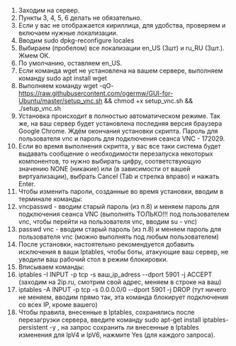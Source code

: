 1. Заходим на сервер.
2. Пункты 3, 4, 5, 6 делать не обязательно.
3. Если у вас не отображается кириллица, для удобства, проверяем и включаем нужные локализации.
4. Вводим sudo dpkg-reconfigure locales
5. Выбираем (пробелом) все локализации en_US (3шт) и ru_RU (3шт.). Жмем ОК.
6. По умолчанию, оставляем en_US.
7. Если команда wget не установлена на вашем сервере, выполняем команду sudo apt install wget
8. Выполняем команду wget -qO- https://raw.githubusercontent.com/ogermw/GUI-for-Ubuntu/master/setup_vnc.sh && chmod +x setup_vnc.sh && ./setup_vnc.sh
9. Установка происходит в полностью автоматическом режиме. Так же, на ваш сервер будет установлена последняя версия браузера Google Chrome. Ждём окончания установки скрипта. Пароль для пользователя vnc и пароль для подключения сеанса VNC - 172029.
10. Если во время выполнения скрипта, у вас все таки система будет выдавать сообщение о необходимости перезапуска некоторых компонентов, то нужно выбирать цифру, соответствующую значению NONE (никакие) или (в зависимости от вашей виртуализации), выбрать Cancel (Tab и стрелка вправо) и нажать Enter.
11. Чтобы изменить пароли, созданные во время установки, вводим в терминале команды:
12. vncpasswd - вводим старый пароль (из п.8) и меняем пароль для подключения сеанса VNC (выполнять ТОЛЬКО!!! под пользователем vnc, чтобы перейти на пользователя vnc, вводим su - vnc)
13. passwd vnc - вводим старый пароль (из п.8) и меняем пароль для пользователя vnc (можно выполнять под любым пользователем)
14. После установки, настоятельно рекомендуется добавить исключения в ваши Iptables, чтобы боты, атакующие ваш сервер, не уводили ваш рабочий стол в режим блокировки.
15. Вписываем команды:
16. iptables -I INPUT -p tcp -s ваш_ip_adress --dport 5901 -j ACCEPT  (заходим на 2ip.ru, смотрим свой адрес, меняем в строке на ваш)
17. iptables -A INPUT -p tcp -s 0.0.0.0/0 --dport 5901 -j DROP  (тут ничего не меняем, вводим прямо так, эта команда блокирует подключения со всех IP, кроме вашего)
18. Чтобы правила, внесенные в Iptables, сохранялись после перезагрузки сервера, введите команду sudo apt-get install iptables-persistent -y , на запрос сохранить ли внесенные в Iptables изменения для IpV4 и IpV6, нажмите Yes (для каждого запроса).

